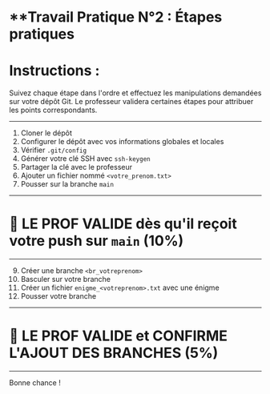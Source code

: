# **Travail Pratique N°2 :  Étapes pratiques

# **Instructions :**  
Suivez chaque étape dans l'ordre et effectuez les manipulations demandées sur votre dépôt Git. Le professeur validera certaines étapes pour attribuer les points correspondants.

---

1) Cloner le dépôt  
2) Configurer le dépôt avec vos informations globales et locales  
3) Vérifier `.git/config`  
4) Générer votre clé SSH avec `ssh-keygen`  
5) Partager la clé avec le professeur  
6) Ajouter un fichier nommé `<votre_prenom.txt>`  
7) Pousser sur la branche `main`

---

# 📢 **LE PROF VALIDE dès qu'il reçoit votre push sur `main`** (10%)

---

9) Créer une branche `<br_votreprenom>`  
10) Basculer sur votre branche  
11) Créer un fichier `enigme_<votreprenom>.txt` avec une énigme  
12) Pousser votre branche  

---

# 📢 **LE PROF VALIDE et CONFIRME L'AJOUT DES BRANCHES** (5%)

---

Bonne chance !
